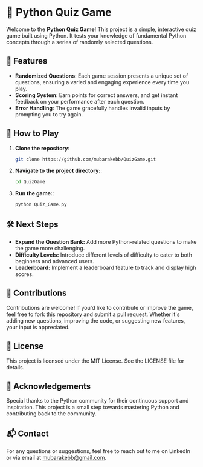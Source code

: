 # 🧠 Python Quiz Game

Welcome to the **Python Quiz Game**! This project is a simple, interactive quiz game built using Python. It tests your knowledge of fundamental Python concepts through a series of randomly selected questions.

## 🚀 Features

- **Randomized Questions**: Each game session presents a unique set of questions, ensuring a varied and engaging experience every time you play.
- **Scoring System**: Earn points for correct answers, and get instant feedback on your performance after each question.
- **Error Handling**: The game gracefully handles invalid inputs by prompting you to try again.

## 📜 How to Play

1. **Clone the repository**:
   ```bash
   git clone https://github.com/mubarakebb/QuizGame.git

2. **Navigate to the project directory:**:
   ```bash
   cd QuizGame

3. **Run the game:**:
   ```bash
   python Quiz_Game.py

## 🛠️ Next Steps

- **Expand the Question Bank:** Add more Python-related questions to make the game more challenging.
- **Difficulty Levels:** Introduce different levels of difficulty to cater to both beginners and advanced users.
- **Leaderboard:** Implement a leaderboard feature to track and display high scores.

## 🤝 Contributions

Contributions are welcome! If you'd like to contribute or improve the game, feel free to fork this repository and submit a pull request. Whether it's adding new questions, improving the code, or suggesting new features, your input is appreciated.

## 📝 License

This project is licensed under the MIT License. See the LICENSE file for details.

## 🌟 Acknowledgements

Special thanks to the Python community for their continuous support and inspiration. This project is a small step towards mastering Python and contributing back to the community.

## 📬 Contact

For any questions or suggestions, feel free to reach out to me on LinkedIn or via email at mubarakebb@gmail.com.
